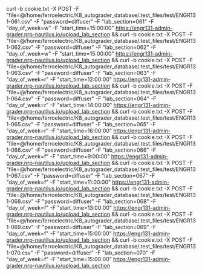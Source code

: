 curl -b cookie.txt -X POST -F "file=@/home/ferroelectric/K8_autograder_database/.test_files/test/ENGR131-061.csv" -F "password=diffuser" -F "lab_section=061" -F "day_of_week=w" -F "start_time=15:00:00" https://engr131-admin-grader.nrp-nautilus.io/upload_lab_section &&
curl -b cookie.txt -X POST -F "file=@/home/ferroelectric/K8_autograder_database/.test_files/test/ENGR131-062.csv" -F "password=diffuser" -F "lab_section=062" -F "day_of_week=w" -F "start_time=15:00:00" https://engr131-admin-grader.nrp-nautilus.io/upload_lab_section &&
curl -b cookie.txt -X POST -F "file=@/home/ferroelectric/K8_autograder_database/.test_files/test/ENGR131-063.csv" -F "password=diffuser" -F "lab_section=063" -F "day_of_week=r" -F "start_time=12:00:00" https://engr131-admin-grader.nrp-nautilus.io/upload_lab_section &&
curl -b cookie.txt -X POST -F "file=@/home/ferroelectric/K8_autograder_database/.test_files/test/ENGR131-064.csv" -F "password=diffuser" -F "lab_section=064" -F "day_of_week=r" -F "start_time=14:00:00" https://engr131-admin-grader.nrp-nautilus.io/upload_lab_section &&
curl -b cookie.txt -X POST -F "file=@/home/ferroelectric/K8_autograder_database/.test_files/test/ENGR131-065.csv" -F "password=diffuser" -F "lab_section=065" -F "day_of_week=r" -F "start_time=16:00:00" https://engr131-admin-grader.nrp-nautilus.io/upload_lab_section &&
curl -b cookie.txt -X POST -F "file=@/home/ferroelectric/K8_autograder_database/.test_files/test/ENGR131-066.csv" -F "password=diffuser" -F "lab_section=066" -F "day_of_week=f" -F "start_time=9:00:00" https://engr131-admin-grader.nrp-nautilus.io/upload_lab_section &&
curl -b cookie.txt -X POST -F "file=@/home/ferroelectric/K8_autograder_database/.test_files/test/ENGR131-067.csv" -F "password=diffuser" -F "lab_section=067" -F "day_of_week=f" -F "start_time=11:00:00" https://engr131-admin-grader.nrp-nautilus.io/upload_lab_section &&
curl -b cookie.txt -X POST -F "file=@/home/ferroelectric/K8_autograder_database/.test_files/test/ENGR131-068.csv" -F "password=diffuser" -F "lab_section=068" -F "day_of_week=f" -F "start_time=13:00:00" https://engr131-admin-grader.nrp-nautilus.io/upload_lab_section &&
curl -b cookie.txt -X POST -F "file=@/home/ferroelectric/K8_autograder_database/.test_files/test/ENGR131-069.csv" -F "password=diffuser" -F "lab_section=069" -F "day_of_week=f" -F "start_time=15:00:00" https://engr131-admin-grader.nrp-nautilus.io/upload_lab_section &&
curl -b cookie.txt -X POST -F "file=@/home/ferroelectric/K8_autograder_database/.test_files/test/ENGR131-070.csv" -F "password=diffuser" -F "lab_section=070" -F "day_of_week=f" -F "start_time=15:00:00" https://engr131-admin-grader.nrp-nautilus.io/upload_lab_section